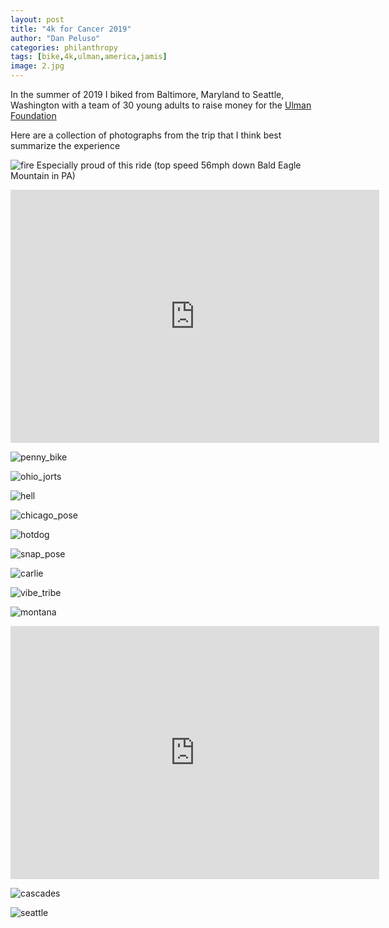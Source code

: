 ```yaml
---
layout: post
title: "4k for Cancer 2019"
author: "Dan Peluso"
categories: philanthropy
tags: [bike,4k,ulman,america,jamis]
image: 2.jpg
---
```


In the summer of 2019 I biked from Baltimore, Maryland to Seattle, Washington with
a team of 30 young adults to raise money for the <a href="https://4kforcancer.org/" title="4k">Ulman Foundation</a>

Here are a collection of photographs from the trip that I think best summarize the experience

![fire](\assets\img\fire_danger.jpg)
Especially proud of this ride (top speed 56mph down Bald Eagle Mountain in PA)
<iframe height='405' width='590' frameborder='0' allowtransparency='true' scrolling='no' src='https://www.strava.com/activities/2424455069/embed/44a11f6689e16f42239451b256a08ed72b04642c'></iframe>

![penny_bike](\assets\img\pennyslvania_bike.jpg)

![ohio_jorts](\assets\img\ohio_jorts.JPG)

![hell](\assets\img\hell_michigan.JPG)

![chicago_pose](\assets\img\chicago_carlie.JPG)

![hotdog](\assets\img\glacier_dinner_hotdogs.jpg)

![snap_pose](\assets\img\snapchat_dad_fit.jpg)

![carlie](\assets\img\beartooth_pass_carlie.jpg)

![vibe_tribe](\assets\img\vibe_tribe_three_dudes.JPG)

![montana](\assets\img\glacier_sunrise.JPG)

 <iframe height='405' width='590' frameborder='0' allowtransparency='true' scrolling='no' src='https://www.strava.com/activities/2588464264/embed/3c840ee16a449ccb10990c5843b6553c577c4d93'></iframe>

![cascades](\assets\img\north_cascades.jpg)

![seattle](\assets\img\early_morning_bike.JPG)
